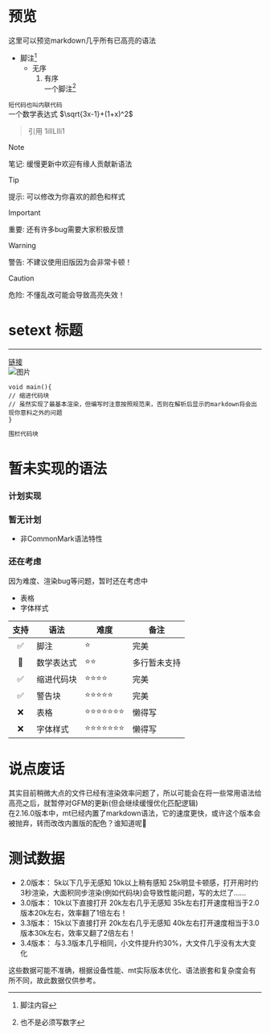 # 预览
这里可以预览markdown几乎所有已高亮的语法
- 脚注[^1]
  + 无序
    1. 有序  
一个脚注[^数字]

[^1]: 脚注内容
[^数字]: 也不是必须写数字

`短代码也叫内联代码`  
一个数学表达式 $\sqrt{3x-1}+(1+x)^2$

> 引用
> 1iIlLlIi1

> [!NOTE]
> 笔记: 缓慢更新中欢迎有缘人贡献新语法

> [!TIP]
> 提示: 可以修改为你喜欢的颜色和样式

> [!IMPORTANT]
> 重要: 还有许多bug需要大家积极反馈

> [!WARNING]
> 警告: 不建议使用旧版因为会非常卡顿！

> [!CAUTION]
> 危险: 不懂乱改可能会导致高亮失效！

setext 标题
==========================

--------------------------

[链接](https://github.com "标题")  
![图片](https://github.com)

    void main(){
    // 缩进代码块
    // 虽然实现了最基本渲染，但编写时注意按照规范来，否则在解析后显示的markdown将会出现你意料之外的问题
    }

```markdown
围栏代码块
```
<!-- 注释不会渲染 -->

# 暂未实现的语法
### 计划实现


### 暂无计划
* 非CommonMark语法特性

### 还在考虑
因为难度、渲染bug等问题，暂时还在考虑中

* 表格
* 字体样式

| 支持 | 语法 | 难度 | 备注 |
| :---: | --- | --- | --- |
| ✅ | 脚注 | ⭐ | 完美
| 🚧 | 数学表达式 | ⭐⭐ | 多行暂未支持
| ✅ | 缩进代码块 | ⭐⭐⭐⭐ | 完美
| ✅ | 警告块 | ⭐⭐⭐⭐⭐ | 完美
| ❌ | 表格 | ⭐⭐⭐⭐⭐⭐⭐ | 懒得写
| ❌ | 字体样式 | ⭐⭐⭐⭐⭐⭐⭐ | 懒得写

# 说点废话
其实目前稍微大点的文件已经有渲染效率问题了，所以可能会在将一些常用语法给高亮之后，就暂停对GFM的更新(但会继续缓慢优化匹配逻辑)  
在2.16.0版本中，mt已经内置了markdown语法，它的速度更快，或许这个版本会被抛弃，转而改改内置版的配色？谁知道呢🤔

# 测试数据
- 2.0版本：
5k以下几乎无感知
10k以上稍有感知
25k明显卡顿感，打开用时约3秒渲染，大面积同步渲染(例如代码块)会导致性能问题，写的太烂了……
- 3.0版本：
10k以下直接打开
20k左右几乎无感知
35k左右打开速度相当于2.0版本20k左右，效率翻了1倍左右！
- 3.3版本：
15k以下直接打开
20k左右几乎无感知
40k左右打开速度相当于3.0版本30k左右，效率又翻了2倍左右！
- 3.4版本：
与3.3版本几乎相同，小文件提升约30%，大文件几乎没有太大变化

这些数据可能不准确，根据设备性能、mt实际版本优化、语法嵌套和复杂度会有所不同，故此数据仅供参考。